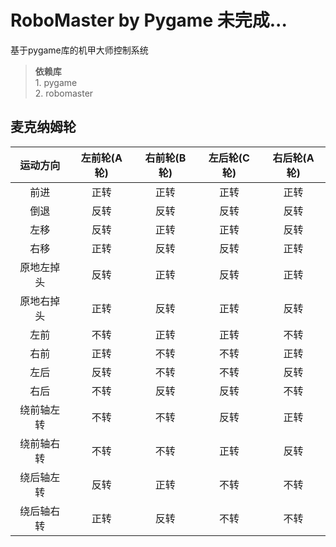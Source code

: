 # RoboMaster by Pygame 未完成...

基于pygame库的机甲大师控制系统

> **依赖库**  
	1. pygame  
	2. robomaster
## 麦克纳姆轮
| 运动方向 | 左前轮(A轮) | 右前轮(B轮) | 左后轮(C轮) | 右后轮(A轮) |
| :-------:| :----------: | :---------: | :---------: | :----------: |
|   前进   |    正转      |     正转    |    正转     |      正转    |
|   倒退   |    反转      |     反转    |    反转     |      反转    |
|   左移   |    反转      |     正转    |    正转     |      反转    |
|   右移   |    正转      |     反转    |    反转     |      正转    |
|原地左掉头|    反转      |     正转    |    反转     |      正转    |
|原地右掉头|    正转      |     反转    |    正转     |      反转    |
|   左前   |    不转      |     正转    |    正转     |      不转    |
|   右前   |    正转      |     不转    |    不转     |      正转    |
|   左后   |    反转      |     不转    |    不转     |      反转    |
|   右后   |    不转      |     反转    |    反转     |      不转    |
|绕前轴左转|    不转      |     不转    |    反转     |      正转    |
|绕前轴右转|    不转      |     不转    |    正转     |      反转    |
|绕后轴左转|    反转      |     正转    |    不转     |      不转    |
|绕后轴右转|    正转      |     反转    |    不转     |      不转    |
